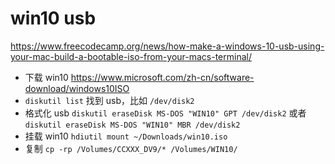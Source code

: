 # win10 usb

https://www.freecodecamp.org/news/how-make-a-windows-10-usb-using-your-mac-build-a-bootable-iso-from-your-macs-terminal/

- 下载 win10 <https://www.microsoft.com/zh-cn/software-download/windows10ISO>
- `diskutil list` 找到 usb，比如 `/dev/disk2`
- 格式化 usb `diskutil eraseDisk MS-DOS "WIN10" GPT /dev/disk2` 或者 `diskutil eraseDisk MS-DOS "WIN10" MBR /dev/disk2`
- 挂载 win10 `hdiutil mount ~/Downloads/win10.iso`
- 复制 `cp -rp /Volumes/CCXXX_DV9/* /Volumes/WIN10/`
